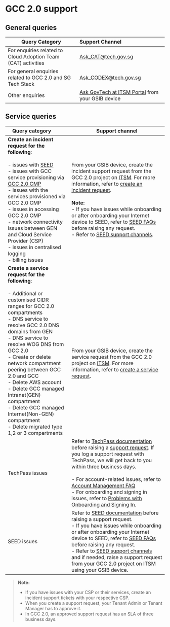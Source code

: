 # GCC 2.0 support

## General queries

| Query Category  | Support Channel |
| ------------- |:-------------|
| For enquiries related to Cloud Adoption Team (CAT) activities      | [Ask_CAT@tech.gov.sg](mailto:Ask_CAT@tech.gov.sg)     |
| For general enquiries related to GCC 2.0 and SG Tech Stack      | [Ask_CODEX@tech.gov.sg](mailto:Ask_CODEX@tech.gov.sg)    |
| Other enquiries      | [Ask GovTech at ITSM Portal](https://itsm.sgnet.gov.sg/sp3?id=askgovtech) from your GSIB device     |

## Service queries

| Query category &nbsp;&nbsp;&nbsp;&nbsp;&nbsp;&nbsp;&nbsp; 	  | Support channel |
| ------------- |-------------|
| **Create an incident request for the following**:<br><br> - issues with [SEED](https://docs.developer.tech.gov.sg/docs/security-suite-for-engineering-endpoint-devices/) <br>- issues with GCC service provisioning via [GCC 2.0 CMP](https://cmp.gcc.gov.sg/)<br>- issues with the services provisioned via GCC 2.0 CMP<br>-  issues in accessing GCC 2.0 CMP<br> -   network connectivity issues between GEN and Cloud Service Provider (CSP)<br> - issues in centralised logging<br> - billing issues| From your GSIB device, create the incident support request from the GCC 2.0 project on [ITSM](https://itsm.sgnet.gov.sg/sp3). For more information, refer to [create an incident request](https://docs.developer.tech.gov.sg/docs/gcc-version-2-user-documentation/#/support/raise-an-incident-request). <br><br>**Note:** <br>- If you have issues while onboarding or after onboarding your Internet device to SEED, refer to [SEED FAQs](https://docs.developer.tech.gov.sg/docs/security-suite-for-engineering-endpoint-devices/#/faqs/seed-faqs) before raising any request.<br> -  Refer to [SEED support channels](https://docs.developer.tech.gov.sg/docs/security-suite-for-engineering-endpoint-devices/#/raise-an-incident-support-request).<br> |
| **Create a service request for the following**:<br><br> - Additional or customised CIDR ranges for GCC 2.0 compartments<br> - DNS service to resolve GCC 2.0 DNS domains from GEN<br> - DNS service to resolve WOG DNS from GCC 2.0<br> - Create or delete network compartment peering between GCC 2.0 and GCC<br> - Delete AWS account<br> - Delete GCC managed Intranet(GEN) compartment<br> - Delete GCC managed Internet(Non-GEN) compartment<br> - Delete migrated type 1,2 or 3 compartments|<br><br><br><br>From your GSIB device, create the service request from the GCC 2.0 project on [ITSM](https://itsm.sgnet.gov.sg/sp3). For more information, refer to [create a service request](https://docs.developer.tech.gov.sg/docs/gcc-version-2-user-documentation/#/support/raise-a-service-request).|
|TechPass issues     | Refer to [TechPass documentation](https://docs.developer.tech.gov.sg/docs/techpass-user-guide/) before raising a [support request](https://go.gov.sg/techpass-sr). If you log a support request with TechPass, we will get back to you within three business days.<br><br> - For account-related issues, refer to [Account Management FAQ](https://docs.developer.tech.gov.sg/docs/techpass-user-guide/#/support/account)<br> - For onboarding and signing in issues, refer to [Problems with Onboarding and Signing In](https://docs.developer.tech.gov.sg/docs/techpass-user-guide/#/support/signinissues).  |
| SEED issues   | Refer to [SEED documentation](https://docs.developer.tech.gov.sg/docs/security-suite-for-engineering-endpoint-devices/) before raising a support request. <br> - If you have issues while onboarding or after onboarding your Internet device to SEED, refer to [SEED FAQs](https://docs.developer.tech.gov.sg/docs/security-suite-for-engineering-endpoint-devices/#/faqs/seed-faqs) before raising any request.<br> - Refer to [SEED support channels](https://docs.developer.tech.gov.sg/docs/security-suite-for-engineering-endpoint-devices/#/raise-an-incident-support-request) and if needed, raise a support request from your GCC 2.0 project on ITSM using your GSIB device.  |


> **Note:**
>- If you have issues with your CSP or their services, create an incident support tickets with your respective CSP.
>- When you create a support request, your Tenant Admin or Tenant Manager has to approve it.
>- In GCC 2.0, an approved support request has an SLA of three business days.
